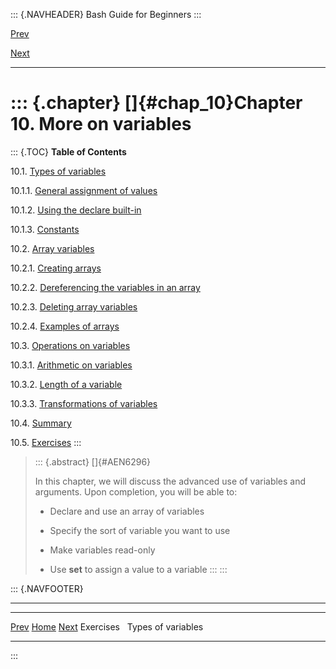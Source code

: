 ::: {.NAVHEADER}
Bash Guide for Beginners
:::

[Prev](sect_09_09.md)

[Next](sect_10_01.md)

------------------------------------------------------------------------

::: {.chapter}
[]{#chap_10}Chapter 10. More on variables
=========================================

::: {.TOC}
**Table of Contents**

10.1. [Types of variables](sect_10_01.md)

10.1.1. [General assignment of values](sect_10_01.md#sect_10_01_01)

10.1.2. [Using the declare built-in](sect_10_01.md#sect_10_01_02)

10.1.3. [Constants](sect_10_01.md#sect_10_01_03)

10.2. [Array variables](sect_10_02.md)

10.2.1. [Creating arrays](sect_10_02.md#sect_10_02_01)

10.2.2. [Dereferencing the variables in an
array](sect_10_02.md#sect_10_02_02)

10.2.3. [Deleting array variables](sect_10_02.md#sect_10_02_03)

10.2.4. [Examples of arrays](sect_10_02.md#sect_10_02_04)

10.3. [Operations on variables](sect_10_03.md)

10.3.1. [Arithmetic on variables](sect_10_03.md#sect_10_03_01)

10.3.2. [Length of a variable](sect_10_03.md#sect_10_03_02)

10.3.3. [Transformations of variables](sect_10_03.md#sect_10_03_03)

10.4. [Summary](sect_10_04.md)

10.5. [Exercises](sect_10_05.md)
:::

> ::: {.abstract}
> []{#AEN6296}
>
> In this chapter, we will discuss the advanced use of variables and
> arguments. Upon completion, you will be able to:
>
> -   Declare and use an array of variables
>
> -   Specify the sort of variable you want to use
>
> -   Make variables read-only
>
> -   Use **set** to assign a value to a variable
> :::
:::

::: {.NAVFOOTER}

------------------------------------------------------------------------

  ------------------------- -------------------- -------------------------
  [Prev](sect_09_09.md)    [Home](index.md)    [Next](sect_10_01.md)
  Exercises                                             Types of variables
  ------------------------- -------------------- -------------------------
:::
